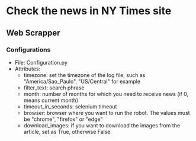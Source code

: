 # Check the news in NY Times site
## Web Scrapper

### Configurations
* File: Configuration.py
* Attributes:
  *  timezone: set the timezone of the log file, such as "America/Sao_Paulo", "US/Central" for example
  *  filter_text: search phrase
  *  month: number of months for which you need to receive news (if 0, means current month)
  *  timeout_in_seconds: selenium timeout
  *  browser: browser where you want to run the robot. The values must be "chrome", "firefox" or "edge"
  *  download_images: if you want to download the images from the article, set as True, otherwise False
